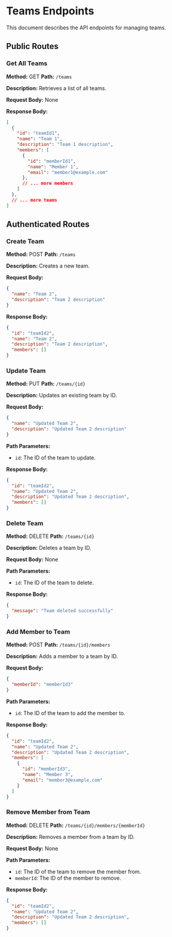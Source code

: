 # Teams Endpoints

This document describes the API endpoints for managing teams.

## Public Routes

### Get All Teams

**Method:** GET
**Path:** `/teams`

**Description:** Retrieves a list of all teams.

**Request Body:** None

**Response Body:**

```json
[
  {
    "id": "teamId1",
    "name": "Team 1",
    "description": "Team 1 description",
    "members": [
      {
        "id": "memberId1",
        "name": "Member 1",
        "email": "member1@example.com"
      },
      // ... more members
    ]
  },
  // ... more teams
]
```

## Authenticated Routes

### Create Team

**Method:** POST
**Path:** `/teams`

**Description:** Creates a new team.

**Request Body:**

```json
{
  "name": "Team 2",
  "description": "Team 2 description"
}
```

**Response Body:**

```json
{
  "id": "teamId2",
  "name": "Team 2",
  "description": "Team 2 description",
  "members": []
}
```

### Update Team

**Method:** PUT
**Path:** `/teams/{id}`

**Description:** Updates an existing team by ID.

**Request Body:**

```json
{
  "name": "Updated Team 2",
  "description": "Updated Team 2 description"
}
```

**Path Parameters:**

* `id`: The ID of the team to update.

**Response Body:**

```json
{
  "id": "teamId2",
  "name": "Updated Team 2",
  "description": "Updated Team 2 description",
  "members": []
}
```

### Delete Team

**Method:** DELETE
**Path:** `/teams/{id}`

**Description:** Deletes a team by ID.

**Request Body:** None

**Path Parameters:**

* `id`: The ID of the team to delete.

**Response Body:**

```json
{
  "message": "Team deleted successfully"
}
```

### Add Member to Team

**Method:** POST
**Path:** `/teams/{id}/members`

**Description:** Adds a member to a team by ID.

**Request Body:**

```json
{
  "memberId": "memberId3"
}
```

**Path Parameters:**

* `id`: The ID of the team to add the member to.

**Response Body:**

```json
{
  "id": "teamId2",
  "name": "Updated Team 2",
  "description": "Updated Team 2 description",
  "members": [
    {
      "id": "memberId3",
      "name": "Member 3",
      "email": "member3@example.com"
    }
  ]
}
```

### Remove Member from Team

**Method:** DELETE
**Path:** `/teams/{id}/members/{memberId}`

**Description:** Removes a member from a team by ID.

**Request Body:** None

**Path Parameters:**

* `id`: The ID of the team to remove the member from.
* `memberId`: The ID of the member to remove.

**Response Body:**

```json
{
  "id": "teamId2",
  "name": "Updated Team 2",
  "description": "Updated Team 2 description",
  "members": []
}
